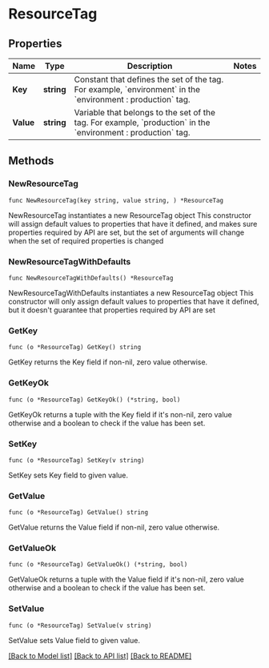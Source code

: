 # ResourceTag

## Properties

Name | Type | Description | Notes
------------ | ------------- | ------------- | -------------
**Key** | **string** | Constant that defines the set of the tag. For example, &#x60;environment&#x60; in the &#x60;environment : production&#x60; tag. | 
**Value** | **string** | Variable that belongs to the set of the tag. For example, &#x60;production&#x60; in the &#x60;environment : production&#x60; tag. | 

## Methods

### NewResourceTag

`func NewResourceTag(key string, value string, ) *ResourceTag`

NewResourceTag instantiates a new ResourceTag object
This constructor will assign default values to properties that have it defined,
and makes sure properties required by API are set, but the set of arguments
will change when the set of required properties is changed

### NewResourceTagWithDefaults

`func NewResourceTagWithDefaults() *ResourceTag`

NewResourceTagWithDefaults instantiates a new ResourceTag object
This constructor will only assign default values to properties that have it defined,
but it doesn't guarantee that properties required by API are set

### GetKey

`func (o *ResourceTag) GetKey() string`

GetKey returns the Key field if non-nil, zero value otherwise.

### GetKeyOk

`func (o *ResourceTag) GetKeyOk() (*string, bool)`

GetKeyOk returns a tuple with the Key field if it's non-nil, zero value otherwise
and a boolean to check if the value has been set.

### SetKey

`func (o *ResourceTag) SetKey(v string)`

SetKey sets Key field to given value.

### GetValue

`func (o *ResourceTag) GetValue() string`

GetValue returns the Value field if non-nil, zero value otherwise.

### GetValueOk

`func (o *ResourceTag) GetValueOk() (*string, bool)`

GetValueOk returns a tuple with the Value field if it's non-nil, zero value otherwise
and a boolean to check if the value has been set.

### SetValue

`func (o *ResourceTag) SetValue(v string)`

SetValue sets Value field to given value.


[[Back to Model list]](../README.md#documentation-for-models) [[Back to API list]](../README.md#documentation-for-api-endpoints) [[Back to README]](../README.md)


